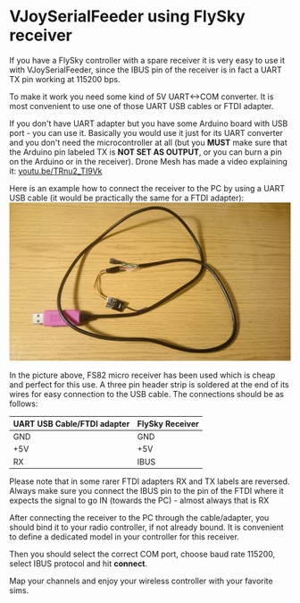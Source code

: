 # VJoySerialFeeder using FlySky receiver #

If you have a FlySky controller with a spare receiver it is very easy to use it with VJoySerialFeeder, since the IBUS pin of the receiver is in fact a UART TX pin working at 115200 bps.

To make it work you need some kind of 5V UART<->COM converter. It is most convenient to use one of those UART USB cables or FTDI adapter. 

If you don't have UART adapter but you have some Arduino board with USB port - you can use it. Basically you would use it just for its UART converter and you don't need the microcontroller at all (but you **MUST** make sure that the Arduino pin labeled TX is **NOT SET AS OUTPUT**, or you can burn a pin on the Arduino or in the receiver). Drone Mesh has made a video explaining it: [youtu.be/TRnu2_TI9Vk](https://youtu.be/TRnu2_TI9Vk)

Here is an example how to connect the receiver to the PC by using a UART USB cable (it would be practically the same for a FTDI adapter):
![UART](images/flysky.jpg)

In the picture above, FS82 micro receiver has been used which is cheap and perfect for this use. A three pin header strip is soldered at the end of its wires for easy connection to the USB cable. The connections should be as follows:

UART USB Cable/FTDI adapter | FlySky Receiver
-----          | ----
GND            | GND
+5V            | +5V
RX             | IBUS

Please note that in some rarer FTDI adapters RX and TX labels are reversed. Always make sure you connect the IBUS pin to the pin of the FTDI where it expects the signal to go IN (towards the PC) - almost always that is RX

After connecting the receiver to the PC through the cable/adapter, you should bind it to your radio controller, if not already bound. It is convenient to define a dedicated model in your controller for this receiver.

Then you should select the correct COM port, choose baud rate 115200, select IBUS protocol and hit **connect**.

Map your channels and enjoy your wireless controller with your favorite sims.
